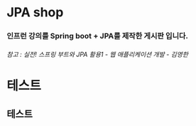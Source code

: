 # JPA shop    
### 인프런 강의를  Spring boot + JPA를 제작한 게시판 입니다.
###### 참고 : 실전! 스프링 부트와 JPA 활용1 - 웹 애플리케이션 개발 - 김영한

테스트
===============================

테스트
--------------------------

